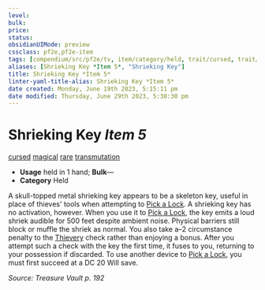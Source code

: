 ```yaml
---
level:
bulk:
price:
status:
obsidianUIMode: preview
cssclass: pf2e,pf2e-item
tags: [compendium/src/pf2e/tv, item/category/held, trait/cursed, trait/magical, trait/rare, trait/transmutation]
aliases: [Shrieking Key *Item 5*, "Shrieking Key"]
title: Shrieking Key *Item 5*
linter-yaml-title-alias: Shrieking Key *Item 5*
date created: Monday, June 19th 2023, 5:15:11 pm
date modified: Thursday, June 29th 2023, 5:30:30 pm
---
```


# Shrieking Key *Item 5*

[cursed](rules/traits/cursed-gmg.md) [magical](rules/traits/magical.md) [rare](rules/traits/rare.md) [transmutation](rules/traits/transmutation.md)  

- **Usage** held in 1 hand; **Bulk**—
- **Category** Held

A skull-topped metal shrieking key appears to be a skeleton key, useful in place of thieves' tools when attempting to [Pick a Lock](rules/actions/pick-a-lock.md). A shrieking key has no activation, however. When you use it to [Pick a Lock](rules/actions/pick-a-lock.md), the key emits a loud shriek audible for 500 feet despite ambient noise. Physical barriers still block or muffle the shriek as normal. You also take a–2 circumstance penalty to the [Thievery](compendium/skills.md#Thievery) check rather than enjoying a bonus. After you attempt such a check with the key the first time, it fuses to you, returning to your possession if discarded. To use another device to [Pick a Lock](rules/actions/pick-a-lock.md), you must first succeed at a DC 20 Will save.

*Source: Treasure Vault p. 192*
